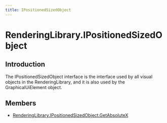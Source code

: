 ```yaml
---
title: IPositionedSizedObject
---
```


# RenderingLibrary.IPositionedSizedObject

## Introduction

The IPositionedSizedObject interface is the interface used by all visual objects in the RenderingLibrary, and it is also used by the GraphicalUiElement object.

## Members

* [RenderingLibrary.IPositionedSizedObject.GetAbsoluteX](https://github.com/vchelaru/Gum/tree/8c293a405185cca0e819b810220de684b436daf9/docs/Gum%20Code%20Reference/RenderingLibrary.IPositionedSizedObject.GetAbsoluteX)

